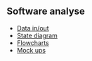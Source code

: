 ## Software analyse

  * [Data in/out](analyse/sw-analyse/data-in-out.md)
  * [State diagram](analyse/sw-analyse/state-diagram.md)
  * [Flowcharts](analyse/sw-analyse/flowcharts.md)
  * [Mock ups](analyse/sw-analyse/mock-ups.md)